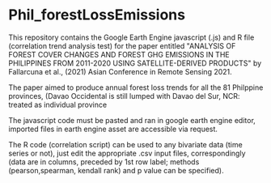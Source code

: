 # Phil_forestLossEmissions
This repository contains the Google Earth Engine javascript (.js) and R file (correlation trend analysis test) for the paper entitled "ANALYSIS OF FOREST COVER CHANGES AND FOREST GHG EMISSIONS IN THE PHILIPPINES FROM 2011-2020 USING SATELLITE-DERIVED PRODUCTS" by Fallarcuna et al., (2021) Asian Conference in Remote Sensing 2021. 

The paper aimed to produce annual forest loss trends for all the 81 Philppine provinces, (Davao Occidental is still lumped with Davao del Sur, NCR: treated as individual province

The javascript code must be pasted and ran in google earth engine editor, imported files in earth engine asset are accessible via request.

The R code (correlation script) can be used to any bivariate data (time series or not), just edit the appropriate .csv input files, correspondingly (data are in columns, preceded by 1st row label; methods (pearson,spearman, kendall rank) and p value can be specified).
